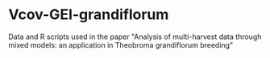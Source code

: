 # Vcov-GEI-grandiflorum
Data and R scripts used in the paper "Analysis of multi-harvest data through mixed models: an application in Theobroma grandiflorum breeding"

